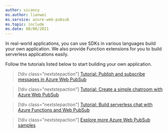 ```yaml
---
author: vicancy
ms.author: lianwei
ms.service: azure-web-pubsub
ms.topic: include 
ms.date: 08/06/2021
---
```


In real-world applications, you can use SDKs in various languages build your own application. We also provide Function extensions for you to build serverless applications easily.

Follow the tutorials listed below to start building your own application.

> [!div class="nextstepaction"]
> [Tutorial: Publish and subscribe messages in Azure Web PubSub](./../tutorial-pub-sub-messages.md)

> [!div class="nextstepaction"]
> [Tutorial: Create a simple chatroom with Azure Web PubSub](./../tutorial-build-chat.md)

> [!div class="nextstepaction"]
> [Tutorial: Build serverless chat with Azure Functions and Web PubSub](./../quickstart-serverless.md)

> [!div class="nextstepaction"]
> [Explore more Azure Web PubSub samples](https://aka.ms/awps/samples)